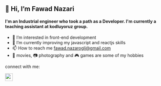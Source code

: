 ##  👋 Hi, I’m Fawad Nazari

####    I'm an Industrial engineer who took a path as a Developer. I'm currently a teaching assistant at kodluyoruz group.

- 👀 I’m interested in front-end development
- 🌱 I’m currently improving my javascript and reactjs skills
- 📫 How to reach me fawad.nazarogli@gmail.com
- :movie_camera: movies, :camera: photography and :video_game: games are some of my hobbies

connect with me:

<a href="https://www.linkedin.com/in/ahmad-fawad-nazari/"> <img src="https://img.shields.io/badge/linkedin-%230077B5.svg?&style=for-the-badge&logo=linkedin&logoColor=white" height=25></a>
